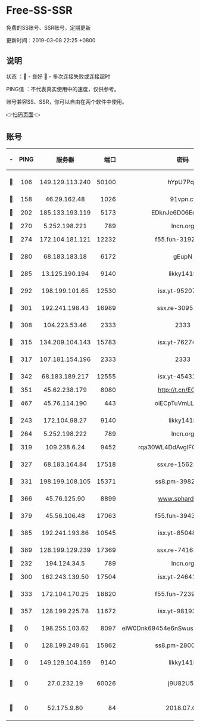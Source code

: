 # Free-SS-SSR

免费的SS账号、SSR账号，定期更新

更新时间：2019-03-08 22:25 +0800

## 说明

状态     ：🙂 - 良好 🙁 - 多次连接失败或连接超时

PING值   ：不代表真实使用中的速度，仅供参考。

账号兼容SS、SSR，你可以自由在两个软件中使用。

👉[扫码页面](https://liesauer.github.io/Free-SS-SSR/)👈

## 账号

|-|PING|服务器|端口|密码|加密方式|区域|
|:----:|:----:|:-----:|-----:|:----:|:----:|:----:|
|🙂|106|149.129.113.240|50100|hYpU7PqP|chacha20-ietf-poly1305|CN|
|🙂|158|46.29.162.48|1026|91vpn.cf|rc4-md5|RU|
|🙂|202|185.133.193.119|5173|EDknJe6D06EoWDaw|aes-256-cfb|US|
|🙂|270|5.252.198.221|789|lncn.org|rc4|JP|
|🙂|274|172.104.181.121|12232|f55.fun-31925719|aes-256-cfb|SG|
|🙂|280|68.183.183.18|6172|gEupN|aes-256-cfb|SG|
|🙂|285|13.125.190.194|9140|likky1415|aes-256-cfb|KR|
|🙂|292|198.199.101.65|12530|isx.yt-95207438|aes-256-cfb|US|
|🙂|301|192.241.198.43|16989|ssx.re-30951670|aes-256-cfb|US|
|🙂|308|104.223.53.46|2333|2333|aes-256-cfb|US|
|🙂|315|134.209.104.143|15783|isx.yt-76274027|aes-256-cfb|SG|
|🙂|317|107.181.154.196|2333|2333|aes-256-cfb|US|
|🙂|342|68.183.189.217|12555|isx.yt-45431620|aes-256-cfb|SG|
|🙂|351|45.62.238.179|8080|http://t.cn/EGJIyrl|rc4-md5|CA|
|🙂|467|45.76.114.190|443|oiECpTuVmLLxk4Ts|aes-256-cfb|AU|
|🙂|243|172.104.98.27|9140|likky1415|aes-256-cfb|JP|
|🙂|264|5.252.198.222|789|lncn.org|rc4|JP|
|🙂|319|109.238.6.24|9452|rqa30WL4DdAvgIFG6Fs3znzTa|aes-256-cfb|FR|
|🙂|327|68.183.164.84|17518|ssx.re-15625176|aes-256-cfb|US|
|🙂|331|198.199.108.105|15371|ss8.pm-39823085|aes-256-cfb|US|
|🙂|366|45.76.125.90|8899|www.sphard.com|aes-256-cfb|AU|
|🙂|379|45.56.106.48|17063|f55.fun-39436500|aes-256-cfb|US|
|🙂|385|192.241.193.86|10545|isx.yt-85048474|aes-256-cfb|US|
|🙂|389|128.199.129.239|17369|ssx.re-74162614|aes-256-cfb|SG|
|🙁|232|194.124.34.5|789|lncn.org|rc4|JP|
|🙁|300|162.243.139.50|17504|isx.yt-24641776|aes-256-cfb|US|
|🙁|333|172.104.170.25|18820|f55.fun-72397693|aes-256-cfb|SG|
|🙁|357|128.199.225.78|11672|isx.yt-98193362|aes-256-cfb|SG|
|🙁|0|198.255.103.62|8097|eIW0Dnk69454e6nSwuspv9DmS201tQ0D|aes-256-cfb|US|
|🙁|0|128.199.249.61|15862|ss8.pm-28005888|aes-256-cfb|SG|
|🙁|0|149.129.104.159|9140|likky1415|aes-256-cfb|CN|
|🙁|0|27.0.232.19|60026|j9U82U53|xchacha20-ietf-poly1305|HK|
|🙁|0|52.175.9.80|84|2018.07.07|chacha20-ietf-poly1305|HK|
